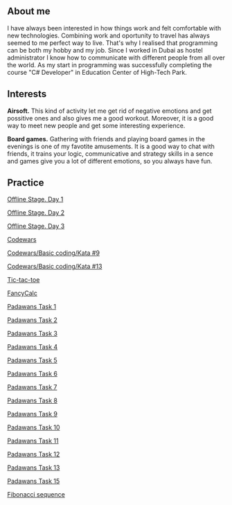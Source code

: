 ## About me
I have always been interested in how things work and felt comfortable with new technologies. Combining work and oportunity to travel has always seemed to me perfect way to live. That's why I realised that programming can be both my hobby and my job. 
Since I worked in Dubai as hostel administrator I know how to communicate with different people from all over the world. 
As my start in programming was successfully completing the course "C# Developer" in Education Center of High-Tech Park.

## Interests
**Airsoft.** This kind of activity let me get rid of negative emotions and get possitive ones and also gives me a good workout. Moreover, it is a good way to meet new people and get some interesting experience.

**Board games.** Gathering with friends and playing board games in the evenings is one of my favotite amusements. It is a good way to chat with friends, it trains your logic, communicative and strategy skills in a sence and games give you a lot of different emotions, so you always have fun.

## Practice

<a href="https://github.com/AlexAnP/NET1.S.2019.Piskur.01">Offline Stage. Day 1</a>

<a href="https://github.com/AlexAnP/NET1.S.2019.Piskur.02">Offline Stage. Day 2</a>

<a href="https://github.com/AlexAnP/NET1.S.2019.Piskur.03">Offline Stage. Day 3</a>

<a href="https://www.codewars.com/users/Alex_AP">Codewars</a>

<a href="https://github.com/AlexAnP/Convert-A-Hex-String-To-RGB">Codewars/Basic coding/Kata #9</a>

<a href="https://github.com/AlexAnP/Manipulate-URL-Parameters">Codewars/Basic coding/Kata #13</a>

<a href="https://github.com/AlexAnP/Tic-tac-toe">Tic-tac-toe</a>

<a href="https://github.com/AlexAnP/FancyCalc">FancyCalc</a>

<a href="https://github.com/AlexAnP/PadawansTask1">Padawans Task 1</a>

<a href="https://github.com/AlexAnP/PadawansTask2">Padawans Task 2</a>

<a href="https://github.com/AlexAnP/PadawansTask3">Padawans Task 3</a>

<a href="https://github.com/AlexAnP/PadawansTask4">Padawans Task 4</a>

<a href="https://github.com/AlexAnP/PadawansTask5">Padawans Task 5</a>

<a href="https://github.com/AlexAnP/PadawansTask6">Padawans Task 6</a>

<a href="https://github.com/AlexAnP/PadawansTask7">Padawans Task 7</a>

<a href="https://github.com/AlexAnP/PadawansTask8">Padawans Task 8</a>

<a href="https://github.com/AlexAnP/PadawansTask9">Padawans Task 9</a>

<a href="https://github.com/AlexAnP/PadawansTask10">Padawans Task 10</a>

<a href="https://github.com/AlexAnP/PadawansTask11">Padawans Task 11</a>

<a href="https://github.com/AlexAnP/PadawansTask12">Padawans Task 12</a>

<a href="https://github.com/AlexAnP/PadawansTask13">Padawans Task 13</a>

<a href="https://github.com/AlexAnP/PadawansTask15">Padawans Task 15</a>

<a href="https://github.com/AlexAnP/First_20_numbers">Fibonacci sequence</a>

